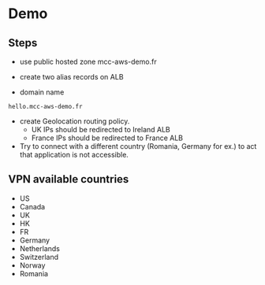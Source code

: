 # Demo

## Steps

* use public hosted zone mcc-aws-demo.fr

* create two alias records on ALB
* domain name

```
hello.mcc-aws-demo.fr
```

* create Geolocation routing policy. 
  * UK IPs should be redirected to Ireland ALB
  * France IPs should be redirected to France ALB
* Try to connect with a different country (Romania, Germany for ex.) to act that application is not accessible.

## VPN available countries

* US
* Canada
* UK
* HK
* FR
* Germany
* Netherlands
* Switzerland
* Norway
* Romania